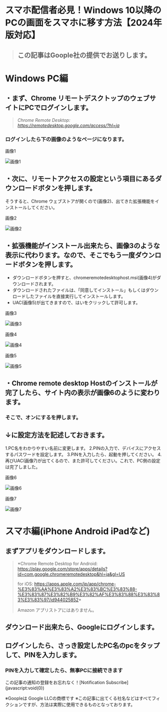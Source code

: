 # スマホ配信者必見！Windows 10以降のPCの画面をスマホに移す方法【2024年版対応】

> ## この記事はGoople社の提供でお送りします。

# Windows PC編

## ・まず、Chrome リモートデスクトップのウェブサイトにPCでログインします。
> *Chrome Remote Desktop: <https://remotedesktop.google.com/access/?hl=ja>*

### ログインしたら下の画像のようなページになります。

画像1

![画像1](/images/1.png)

## ・次に、リモートアクセスの設定という項目にあるダウンロードボタンを押します。

そうすると、Chrome ウェブストアが開くので(画像2)、出てきた拡張機能をインストールしてください。

画像2

![画像2](/images/2.png)

## ・拡張機能がインストール出来たら、画像3のような表示に代わります。なので、そこでもう一度ダウンロードボタンを押します。
 - ダウンロードボタンを押すと、chromeremotedesktophost.msi(画像4)がダウンロードされます。
 - ダウンロードされたファイルは、「同意してインストール」もしくはダウンロードしたファイルを直接実行してインストールします。
 - UAC(画像5)が出てきますので、はいをクリックして許可します。

画像3

![画像3](/images/3.png)

画像4

![画像4](/images/4.png)

画像5

![画像5](/images/5.png)

## ・Chrome remote desktop Hostのインストールが完了したら、サイト内の表示が画像6のように変わります。
### そこで、オンにするを押します。

## ↓に設定方法を記述しておきます。
1.PC名をわかりやすい名前に変更します。
2.PINの入力で、デバイスにアクセスするパスワードを設定します。
3.PINを入力したら、起動を押してください。
4.再びUAC(画像7)が出てくるので、また許可してください。これで、PC側の設定は完了しました。


画像6

![画像6](/images/6.png)

画像7

![画像7](/images/7.png)


# スマホ編(iPhone Android iPadなど)

## まずアプリをダウンロードします。

> *Chrome Remote Desktop for Android:
> <https://play.google.com/store/apps/details?id=com.google.chromeremotedesktop&hl=ja&gl=US>
> 
> for iOS:
> <https://apps.apple.com/jp/app/chrome-%E3%83%AA%E3%83%A2%E3%83%BC%E3%83%88-%E3%83%87%E3%82%B9%E3%82%AF%E3%83%88%E3%83%83%E3%83%97/id944025852>*
> 
> Amazon アプリストアにはありません。

## ダウンロード出来たら、Googleにログインします。

## ログインしたら、さっき設定したPC名のpcをタップして、PINを入力します。
### PINを入力して確定したら、無事PCに接続できます

この記事の通知の登録をお忘れなく！\[Notification Subscribe\]\(javascript:void(0)\)

※Goopleは Google LLCの商標です
※この記事に出てくる社名などはすべてフィクションですが、方法は実際に使用できるものとなっております。
